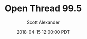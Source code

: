 ---
layout: podcast
title: "Open Thread 99.5"
author: Scott Alexander
description: https://slatestarcodex.com/2018/04/15/open-thread-99-5/
date: 2018-04-15 12:00:00 PDT
length: 86404
duration: 21
guid: open-thread-99-5
---